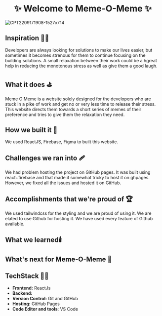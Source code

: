 <h1 align="center">
              ✨ Welcome to  Meme-O-Meme ✨ <br /> 
</h1>

 
![CPT2209171908-1527x714](https://user-images.githubusercontent.com/77020164/190859870-80877225-8f98-4390-b8da-cc11c1105c72.gif)


## Inspiration 🧑‍🎨
Developers are always looking for solutions to make our lives easier, but sometimes it becomes strenous for them to continue focusing on the building solutions. A small relaxation between their work could be a hgreat help in reducing the monotonous stress as well as give them  a good laugh.

## What it does ⛳
Meme O Meme is a website solely designed for the developers who are stuck in a pike of work and get no or very less time to release their stress. This website directs them towards a short series of memes of their preference and tries to give them the relaxation they need.

## How we built it 🚧
We used ReactJS, Firebase, Figma to built this website. 

## Challenges we ran into 🩹
We had problem hosting the project on GitHub pages. It was built using react+firebase and that made it somewhat tricky to host it on ghpages. However, we fixed all the issues and hosted it on GitHub.

## Accomplishments that we're proud of 🏆
We used tailwindcss for the styling and we are proud of using it. We are elated to use Github for hosting it. We have used every feature of Github available.

## What we learned🕯️

## What's next for Meme-O-Meme 🚀


## TechStack 🧑‍💻

- **Frontend:** ReactJs
- **Backend:** 
- **Version Control:** Git and GitHub
- **Hosting:** GitHub Pages
- **Code Editor and tools**: VS Code
